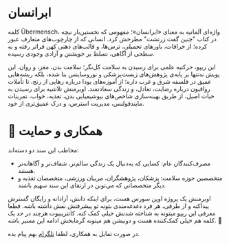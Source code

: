# ابرانسان
کلمه Übermensch، واژه‌ای آلمانیه به معنای «ابرانسان»؛ مفهومی که نخستین‌بار نیچه در کتاب "چنین گفت زرتشت" مطرحش کرد. انسانی که از چارچوب‌های متعارف عبور کرده؛ از خرافات، باورهای تحمیلی، ترس‌ها، و قالب‌های ذهنی کهن فراتر رفته و به سطحی از آگاهی، تسلط بر خویشتن و آزادی وجودی رسیده.

این ریپو، حرکتیه علمی برای رسیدن به سلامت کل‌نگر؛ سلامت بدن، مغز، و روان. این پویش نه‌تنها بر پایه‌ی پژوهش‌های زیست‌پزشکی و نوروساینس بنا شده، بلکه ریشه‌هایی عمیق در فلسفه شرق و غرب داره؛ از آموزه‌های بودا درباره رهایی از رنج، تا تأملات رواقیون درباره رضایت، تعادل، و زندگی سعادتمند.
اوبرمنش تلاشیه برای رسیدن به حیات اصیل، از طریق بهینه‌سازی شاخص‌های بیوشیمیایی بدن، تغذیه، خواب، تمرینات مایندفولنس، مدیریت استرس، و درک عمیق‌تری از خود.

# 🤝 همکاری و حمایت
مخاطب این سند دو دسته‌اند:
- مصرف‌کنندگان عام: کسایی که به‌دنبال یک زندگی سالم‌تر، شفاف‌تر و آگاهانه‌تر هستند.
- متخصصین حوزه سلامت: پزشکان، پژوهشگران، مربیان ورزشی، متخصصان تغذیه و دیگر متخصصانی که می‌تونن در ارتقای این سند سهیم باشند.

اوبرمنش یک پروژه اوپن سورس هست، برای اینکه دانش، آزادانه و رایگان گسترش پیداکنه و از طرفی، هر فرد دغدغه‌مندی بتونه تو پیشرفتش نقش داشته باشه. قطعا معرفی این ریپو میتونه به شناخته شدنش خیلی کمک کنه. کانتریبیوت هرچند در حد یک کلمه هم خیلی کمک‌کننده هست و دونیشن هم میتونه گرمابخش ادامه این مسیر باشه. 🙌

در صورت تمایل به همکاری، لطفا [تلگرام](https://t.me/Kaaveh_IO) بهم پیام بده.
